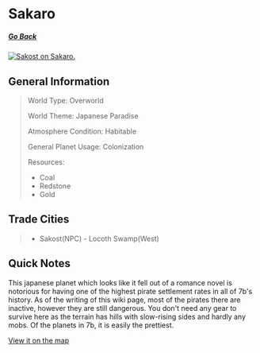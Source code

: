 # Sakaro

##### [Go Back](/wiki/space#planets)

<a href="https://imgur.com/7TPMN2K"><img src="https://i.imgur.com/7TPMN2K.jpg" title="Sakost on Sakaro." /></a>
## General Information

> World Type: Overworld
>
> World Theme: Japanese Paradise
>
> Atmosphere Condition: Habitable
>
> General Planet Usage: Colonization
>
> Resources:
> - Coal
> - Redstone
> - Gold

## Trade Cities
> - Sakost(NPC) - Locoth Swamp(West)

## Quick Notes

This japanese planet which looks like it fell out of a romance novel is notorious for having one of the highest pirate settlement rates in all of 7b's history. As of the writing of this wiki page, most of the pirates there are inactive, however they are still dangerous. You don't need any gear to survive here as the terrain has hills with slow-rising sides and hardly any mobs. Of the planets in 7b, it is easily the prettiest.

[View it on the map](https://dynmap.starlegacy.net/?worldname=Sakaro)

